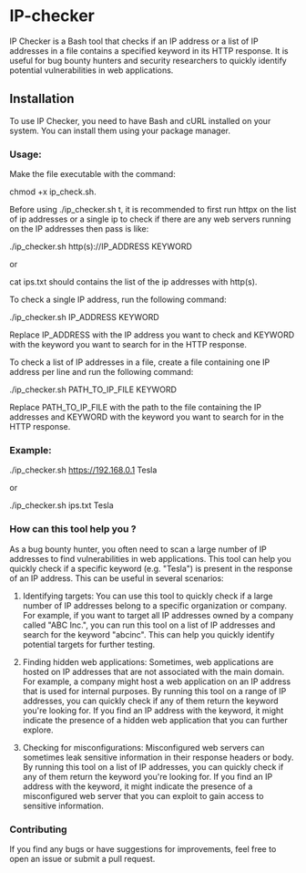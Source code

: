 # IP-checker
IP Checker is a Bash tool that checks if an IP address or a list of IP addresses in a file contains a specified keyword in its HTTP response. It is useful for bug bounty hunters and security researchers to quickly identify potential vulnerabilities in web applications.

## Installation

To use IP Checker, you need to have Bash and cURL installed on your system. You can install them using your package manager.



### Usage:
Make the file executable with the command: 

chmod +x ip_check.sh.

Before using ./ip_checker.sh t, it is recommended to first run httpx on the list of ip addresses or a single ip to check if there are any web servers running on the IP addresses then pass is like:

./ip_checker.sh http(s)://IP_ADDRESS KEYWORD

or

cat ips.txt should contains the list of the ip addresses with http(s).


To check a single IP address, run the following command:

./ip_checker.sh IP_ADDRESS KEYWORD

Replace IP_ADDRESS with the IP address you want to check and KEYWORD with the keyword you want to search for in the HTTP response.

To check a list of IP addresses in a file, create a file containing one IP address per line and run the following command:

./ip_checker.sh PATH_TO_IP_FILE KEYWORD

Replace PATH_TO_IP_FILE with the path to the file containing the IP addresses and KEYWORD with the keyword you want to search for in the HTTP response.

### Example:

./ip_checker.sh https://192.168.0.1 Tesla


or

./ip_checker.sh ips.txt Tesla

### How can this tool help you ? 

As a bug bounty hunter, you often need to scan a large number of IP addresses to find vulnerabilities in web applications. This tool can help you quickly check if a specific keyword (e.g. "Tesla") is present in the response of an IP address. This can be useful in several scenarios:

1. Identifying targets: You can use this tool to quickly check if a large number of IP addresses belong to a specific organization or company. For example, if you want to target all IP addresses owned by a company called "ABC Inc.", you can run this tool on a list of IP addresses and search for the keyword "abcinc". This can help you quickly identify potential targets for further testing.

2. Finding hidden web applications: Sometimes, web applications are hosted on IP addresses that are not associated with the main domain. For example, a company might host a web application on an IP address that is used for internal purposes. By running this tool on a range of IP addresses, you can quickly check if any of them return the keyword you're looking for. If you find an IP address with the keyword, it might indicate the presence of a hidden web application that you can further explore.

3. Checking for misconfigurations: Misconfigured web servers can sometimes leak sensitive information in their response headers or body. By running this tool on a list of IP addresses, you can quickly check if any of them return the keyword you're looking for. If you find an IP address with the keyword, it might indicate the presence of a misconfigured web server that you can exploit to gain access to sensitive information.



### Contributing

If you find any bugs or have suggestions for improvements, feel free to open an issue or submit a pull request.
